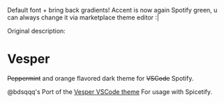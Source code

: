 Default font + bring back gradients! Accent is now again Spotify green, u can always change it via marketplace theme editor :|

Original description:
# Vesper

~~Peppermint~~ and orange flavored dark theme for ~~VSCode~~ Spotify.

@bdsqqq's Port of the [Vesper VSCode theme](https://github.com/raunofreiberg/vesper/tree/main) For usage with Spicetify.
